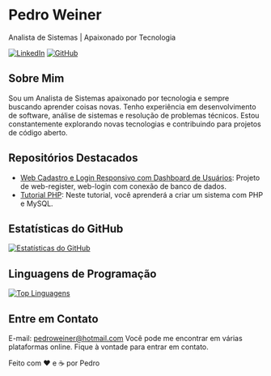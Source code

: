 <!-- Pedro Weiner -->
# Pedro Weiner

<!-- Título ou Slogan Pessoal -->
Analista de Sistemas | Apaixonado por Tecnologia

<!-- Ícones e Links para Mídias Sociais -->
[![LinkedIn](https://img.shields.io/badge/-LinkedIn-0077B5?style=flat&logo=LinkedIn&logoColor=white)](https://www.linkedin.com/in/)
[![GitHub](https://img.shields.io/badge/-GitHub-181717?style=flat&logo=GitHub&logoColor=white)](https://github.com/weiner-rezcue98)


<!-- Sobre Mim -->
## Sobre Mim

Sou um Analista de Sistemas apaixonado por tecnologia e sempre buscando aprender coisas novas. Tenho experiência em desenvolvimento de software, análise de sistemas e resolução de problemas técnicos. Estou constantemente explorando novas tecnologias e contribuindo para projetos de código aberto.

<!-- Projetos -->
## Repositórios Destacados

- [Web Cadastro e Login Responsivo com Dashboard de Usuários](https://github.com/weiner-rezcue98/web-cadastro-login-responsivo): Projeto de web-register, web-login com conexão de banco de dados.
- [Tutorial PHP](https://github.com/weiner-rezcue98/tutorial-php): Neste tutorial, você aprenderá a criar um sistema com PHP e MySQL.

<!-- Estatísticas do GitHub -->
## Estatísticas do GitHub

[![Estatísticas do GitHub](https://github-readme-stats.vercel.app/api?username=seuperfil&show_icons=true&theme=dark)](https://github.com/weiner-rezcue98)

<!-- Linguagens de Programação -->
## Linguagens de Programação

[![Top Linguagens](https://github-readme-stats.vercel.app/api/top-langs/?username=seuperfil&layout=compact&theme=dark)](https://github.com/weiner-rezcue98)


<!-- Rodapé -->
## Entre em Contato
E-mail: pedroweiner@hotmail.com
Você pode me encontrar em várias plataformas online. Fique à vontade para entrar em contato.

Feito com ❤️ e ☕ por Pedro
